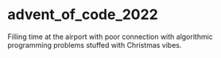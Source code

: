 # advent_of_code_2022
Filling time at the airport with poor connection with algorithmic programming problems stuffed with Christmas vibes.
